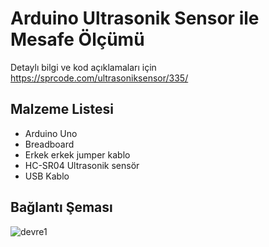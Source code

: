 # Arduino Ultrasonik Sensor ile Mesafe Ölçümü

Detaylı bilgi ve kod açıklamaları için https://sprcode.com/ultrasoniksensor/335/

<h2>Malzeme Listesi</h2>
  <ul>
    <li>Arduino Uno</li>
    <li>Breadboard</li>
    <li>Erkek erkek jumper kablo</li>
    <li>HC-SR04 Ultrasonik sensör</li>
    <li>USB Kablo</li>
</ul>

<h2> Bağlantı Şeması </h2>

![devre1](https://user-images.githubusercontent.com/47007407/52274959-3d626000-295f-11e9-96fe-c181b73aa790.png)


